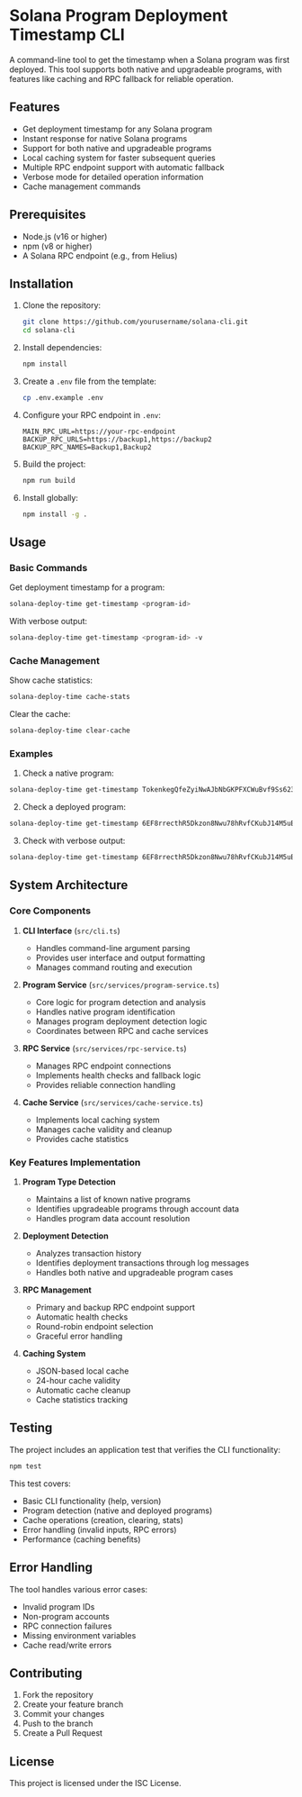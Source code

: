 # Solana Program Deployment Timestamp CLI

A command-line tool to get the timestamp when a Solana program was first deployed. This tool supports both native and upgradeable programs, with features like caching and RPC fallback for reliable operation.

## Features

- Get deployment timestamp for any Solana program
- Instant response for native Solana programs
- Support for both native and upgradeable programs
- Local caching system for faster subsequent queries
- Multiple RPC endpoint support with automatic fallback
- Verbose mode for detailed operation information
- Cache management commands

## Prerequisites

- Node.js (v16 or higher)
- npm (v8 or higher)
- A Solana RPC endpoint (e.g., from Helius)

## Installation

1. Clone the repository:
   ```bash
   git clone https://github.com/yourusername/solana-cli.git
   cd solana-cli
   ```

2. Install dependencies:
   ```bash
   npm install
   ```

3. Create a `.env` file from the template:
   ```bash
   cp .env.example .env
   ```

4. Configure your RPC endpoint in `.env`:
   ```
   MAIN_RPC_URL=https://your-rpc-endpoint
   BACKUP_RPC_URLS=https://backup1,https://backup2
   BACKUP_RPC_NAMES=Backup1,Backup2
   ```

5. Build the project:
   ```bash
   npm run build
   ```

6. Install globally:
   ```bash
   npm install -g .
   ```

## Usage

### Basic Commands

Get deployment timestamp for a program:
```bash
solana-deploy-time get-timestamp <program-id>
```

With verbose output:
```bash
solana-deploy-time get-timestamp <program-id> -v
```

### Cache Management

Show cache statistics:
```bash
solana-deploy-time cache-stats
```

Clear the cache:
```bash
solana-deploy-time clear-cache
```

### Examples

1. Check a native program:
```bash
solana-deploy-time get-timestamp TokenkegQfeZyiNwAJbNbGKPFXCWuBvf9Ss623VQ5DA
```

2. Check a deployed program:
```bash
solana-deploy-time get-timestamp 6EF8rrecthR5Dkzon8Nwu78hRvfCKubJ14M5uBEwF6P
```

3. Check with verbose output:
```bash
solana-deploy-time get-timestamp 6EF8rrecthR5Dkzon8Nwu78hRvfCKubJ14M5uBEwF6P -v
```

## System Architecture

### Core Components

1. **CLI Interface** (`src/cli.ts`)
   - Handles command-line argument parsing
   - Provides user interface and output formatting
   - Manages command routing and execution

2. **Program Service** (`src/services/program-service.ts`)
   - Core logic for program detection and analysis
   - Handles native program identification
   - Manages program deployment detection logic
   - Coordinates between RPC and cache services

3. **RPC Service** (`src/services/rpc-service.ts`)
   - Manages RPC endpoint connections
   - Implements health checks and fallback logic
   - Provides reliable connection handling

4. **Cache Service** (`src/services/cache-service.ts`)
   - Implements local caching system
   - Manages cache validity and cleanup
   - Provides cache statistics

### Key Features Implementation

1. **Program Type Detection**
   - Maintains a list of known native programs
   - Identifies upgradeable programs through account data
   - Handles program data account resolution

2. **Deployment Detection**
   - Analyzes transaction history
   - Identifies deployment transactions through log messages
   - Handles both native and upgradeable program cases

3. **RPC Management**
   - Primary and backup RPC endpoint support
   - Automatic health checks
   - Round-robin endpoint selection
   - Graceful error handling

4. **Caching System**
   - JSON-based local cache
   - 24-hour cache validity
   - Automatic cache cleanup
   - Cache statistics tracking

## Testing

The project includes an application test that verifies the CLI functionality:
```bash
npm test
```

This test covers:
- Basic CLI functionality (help, version)
- Program detection (native and deployed programs)
- Cache operations (creation, clearing, stats)
- Error handling (invalid inputs, RPC errors)
- Performance (caching benefits)

## Error Handling

The tool handles various error cases:
- Invalid program IDs
- Non-program accounts
- RPC connection failures
- Missing environment variables
- Cache read/write errors

## Contributing

1. Fork the repository
2. Create your feature branch
3. Commit your changes
4. Push to the branch
5. Create a Pull Request

## License

This project is licensed under the ISC License. 
